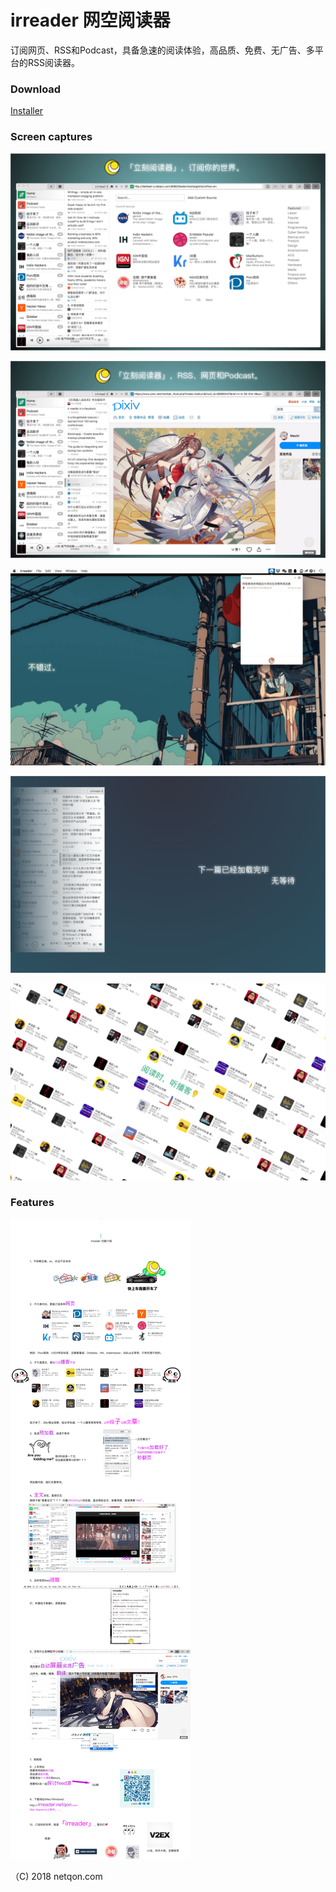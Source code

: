 # irreader 网空阅读器

订阅网页、RSS和Podcast，具备急速的阅读体验，高品质、免费、无广告、多平台的RSS阅读器。


### Download

[Installer](http://irreader.netqon.com/)


### Screen captures

![](content/libs/c/1.png)

![](content/libs/c/2.png)

![](content/libs/c/3.png)

![](content/libs/c/4.png)

![](content/libs/c/5.png)

### Features

![](content/libs/mkt_0.png)

（C) 2018 netqon.com